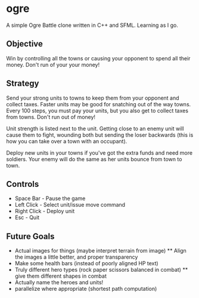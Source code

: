 ogre
====
A simple Ogre Battle clone written in C++ and SFML.  Learning as I go.

Objective
---------
Win by controlling all the towns or causing your opponent to spend all their money.  Don't run of your your money!

Strategy
--------
Send your strong units to towns to keep them from your opponent and collect taxes.  Faster units may be good for snatching out of the way towns.  Every 100 steps, you must pay your units, but you also get to collect taxes from towns.  Don't run out of money!

Unit strength is listed next to the unit.  Getting close to an enemy unit will cause them to fight, wounding both but sending the loser backwards (this is how you can take over a town with an occupant).

Deploy new units in your towns if you've got the extra funds and need more soldiers.  Your enemy will do the same as her units bounce from town to town.

Controls
--------
* Space Bar - Pause the game
* Left Click - Select unit/issue move command
* Right Click - Deploy unit
* Esc - Quit

Future Goals
------------
* Actual images for things (maybe interpret terrain from image)
  ** Align the images a little better, and proper transparency
* Make some health bars (instead of poorly aligned HP text)
* Truly different hero types (rock paper scissors balanced in combat)
  ** give them different shapes in combat
* Actually name the heroes and units!
* parallelize where appropriate (shortest path computation)
